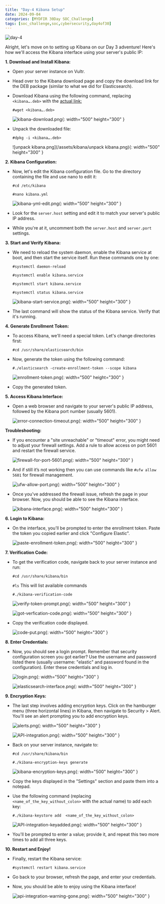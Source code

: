 ```yaml
---
title: "Day-4 Kibana Setup"
date: 2024-09-04
categories: [MYDFIR 30Day SOC_Challenge]
tags: [soc_challenge,soc,cybersecurity,day4of30]
---
```


![day-4](assets/day-4.png)

Alright, let's move on to setting up Kibana on our Day 3 adventure! Here's how we'll access the Kibana interface using your server's public IP:

**1. Download and Install Kibana:**

- Open your server instance on Vultr.
- Head over to the Kibana download page and copy the download link for the DEB package (similar to what we did for Elasticsearch).
- Download Kibana using the following command, replacing `<kibana….deb>` with the [actual link:](https://artifacts.elastic.co/downloads/kibana/kibana-8.15.0-amd64.deb)
    
    `#wget <kibana….deb>`
    
    ![kibana-download.png](/assets/kibana/kibana-download.png){: width="500" height="300" }
    

- Unpack the downloaded file:
    
    `#dpkg -i <kibana….deb>`
    
    ![unpack kibana.png](/assets/kibana/unpack kibana.png){: width="500" height="300" }
    

**2. Kibana Configuration:**

- Now, let's edit the Kibana configuration file. Go to the directory containing the file and use nano to edit it:
    
    `#cd /etc/kibana`

    `#nano kibana.yml`
    
    ![kibana-yml-edit.png](/assets/kibana/kibana-yml-edit.png){: width="500" height="300" }
    
- Look for the `server.host` setting and edit it to match your server's public IP address.
- While you're at it, uncomment both the `server.host` and `server.port` settings.

**3. Start and Verify Kibana:**

- We need to reload the system daemon, enable the Kibana service at boot, and then start the service itself. Run these commands one by one:
    
    `#systemctl daemon-reload`

    `#systemctl enable kibana.service`

    `#systemctl start kibana.service`

    `#systemctl status kibana.service`
    
    ![kibana-start-service.png](/assets/kibana/kibana-start-service.png){: width="500" height="300" }
    

- The last command will show the status of the Kibana service. Verify that it's running.

**4. Generate Enrollment Token:**

- To access Kibana, we'll need a special token. Let's change directories first:
    
    `#cd /usr/share/elasticsearch/bin`
    
- Now, generate the token using the following command:
    
    `#./elasticsearch -create-enrollment-token --scope kibana`
    
    ![enrollment-token.png](/assets/kibana/enrollment-token.png){: width="500" height="300" }
    
- Copy the generated token.

**5. Access Kibana Interface:**

- Open a web browser and navigate to your server's public IP address, followed by the Kibana port number (usually 5601).
    
    ![error-connection-timeout.png](/assets/kibana/error-connection-timeout.png){: width="500" height="300" }
    

**Troubleshooting:**

- If you encounter a "site unreachable" or "timeout" error, you might need to adjust your firewall settings. Add a rule to allow access on port 5601 and restart the firewall service.
    
    ![firewall-for-port-5601.png](/assets/kibana/firewall-for-port-5601.png){: width="500" height="300" }
    
- And if still it’s not working then you can use commands like `#ufw allow 5601` for firewall management.
    
    ![ufw-allow-port.png](/assets/kibana/ufw-allow-port.png){: width="500" height="300" }
    
- Once you've addressed the firewall issue, refresh the page in your browser. Now, you should be able to see the Kibana interface.
    
    ![kibana-interface.png](/assets/kibana/kibana-interface.png){: width="500" height="300" }
    

**6. Login to Kibana:**

- On the interface, you'll be prompted to enter the enrollment token. Paste the token you copied earlier and click "Configure Elastic".
    
    ![paste-enrollment-token.png](/assets/kibana/paste-enrollment-token.png){: width="500" height="300" }
    

**7. Verification Code:**

- To get the verification code, navigate back to your server instance and run:
    
    `#cd /usr/share/kibana/bin`

    `#ls`  This will list available commands
    
    `#./kibana-verification-code`
    
    ![verify-token-prompt.png](/assets/kibana/verify-token-prompt.png){: width="500" height="300" }
    
    ![got-verfication-code.png](/assets/kibana/got-verfication-code.png){: width="500" height="300" }
    

- Copy the verification code displayed.
    
    ![code-put.png](/assets/kibana/code-put.png){: width="500" height="300" }
    

**8. Enter Credentials:**

- Now, you should see a login prompt. Remember that security configuration screen you got earlier? Use the username and password listed there (usually username: "elastic" and password found in the configuration). Enter these credentials and log in.
    
    ![login.png](/assets/kibana/login.png){: width="500" height="300" }
    
    ![elasticsearch-interface.png](/assets/kibana/elasticsearch-interface.png){: width="500" height="300" }
    

**9. Encryption Keys:**

- The last step involves adding encryption keys. Click on the hamburger menu (three horizontal lines) in Kibana, then navigate to Security > Alert. You'll see an alert prompting you to add encryption keys.
    
    ![alerts.png](/assets/kibana/alerts.png){: width="500" height="300" }
    
    ![API-integration.png](/assets/kibana/API-integration.png){: width="500" height="300" }
    

- Back on your server instance, navigate to:
    
    `#cd /usr/share/kibana/bin`

    `#./kibana-encryption-keys generate`
    
    ![kibana-encryption-keys.png](/assets/kibana/kibana-encryption-keys.png){: width="500" height="300" }
    

- Copy the keys displayed in the "Settings" section and paste them into a notepad.
- Use the following command (replacing `<name_of_the_key_without_colon>` with the actual name) to add each key:
    
    `#./kibana-keystore add  <name_of_the_key_without_colon>`
    
    ![API-integration-keyadded.png](/assets/kibana/API-integration-keyadded.png){: width="500" height="300" }
    

- You'll be prompted to enter a value; provide it, and repeat this two more times to add all three keys.

**10. Restart and Enjoy!**

- Finally, restart the Kibana service:
    
    `#systemctl restart kibana.service`
    
- Go back to your browser, refresh the page, and enter your credentials. 
- Now, you should be able to enjoy using the Kibana interface!
    
    ![api-integration-warning-gone.png](/assets/kibana/api-integration-warning-gone.png){: width="500" height="300" }


